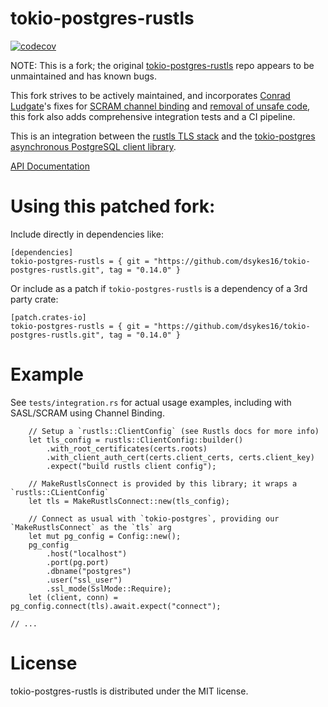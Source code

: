 # tokio-postgres-rustls
[![codecov](https://codecov.io/github/dsykes16/tokio-postgres-rustls/graph/badge.svg?token=PKUZQ62OP8)](https://codecov.io/github/dsykes16/tokio-postgres-rustls)

NOTE: This is a fork; the original [tokio-postgres-rustls](https://github.com/jbg/tokio-postgres-rustls) repo appears to be unmaintained and has known bugs.

This fork strives to be actively maintained, and incorporates [Conrad Ludgate](https://github.com/conradludgate)'s fixes for [SCRAM channel binding](https://github.com/jbg/tokio-postgres-rustls/pull/32) and [removal of unsafe code](https://github.com/jbg/tokio-postgres-rustls/pull/33), this fork also adds comprehensive integration tests and a CI pipeline.

This is an integration between the [rustls TLS stack](https://github.com/ctz/rustls)
and the [tokio-postgres asynchronous PostgreSQL client library](https://github.com/sfackler/rust-postgres).

[API Documentation](https://docs.rs/tokio-postgres-rustls/)

# Using this patched fork:
Include directly in dependencies like:
```
[dependencies]
tokio-postgres-rustls = { git = "https://github.com/dsykes16/tokio-postgres-rustls.git", tag = "0.14.0" }
```

Or include as a patch if `tokio-postgres-rustls` is a dependency of a 3rd party crate:
```
[patch.crates-io]
tokio-postgres-rustls = { git = "https://github.com/dsykes16/tokio-postgres-rustls.git", tag = "0.14.0" }
```

# Example
See `tests/integration.rs` for actual usage examples, including with SASL/SCRAM using Channel Binding.
```
    // Setup a `rustls::ClientConfig` (see Rustls docs for more info)
    let tls_config = rustls::ClientConfig::builder()
        .with_root_certificates(certs.roots)
        .with_client_auth_cert(certs.client_certs, certs.client_key)
        .expect("build rustls client config");

    // MakeRustlsConnect is provided by this library; it wraps a `rustls::CLientConfig`
    let tls = MakeRustlsConnect::new(tls_config);

    // Connect as usual with `tokio-postgres`, providing our `MakeRustlsConnect` as the `tls` arg
    let mut pg_config = Config::new();
    pg_config
        .host("localhost")
        .port(pg.port)
        .dbname("postgres")
        .user("ssl_user")
        .ssl_mode(SslMode::Require);
    let (client, conn) = pg_config.connect(tls).await.expect("connect");

// ...
```

# License
tokio-postgres-rustls is distributed under the MIT license.

